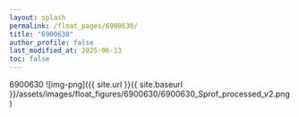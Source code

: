 ```yaml
---
layout: splash
permalink: /float_pages/6900630/
title: "6900630"
author_profile: false
last_modified_at: 2025-06-13
toc: false
---
```

 
6900630
![img-png]({{ site.url }}{{ site.baseurl }}/assets/images/float_figures/6900630/6900630_Sprof_processed_v2.png)